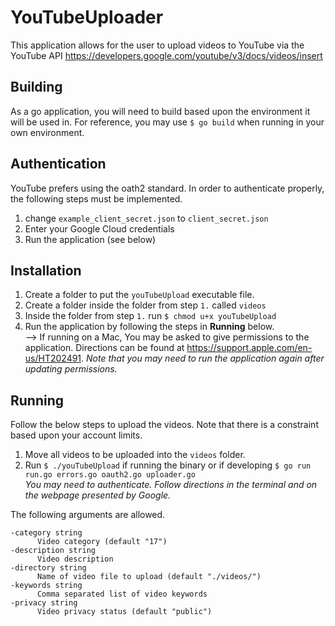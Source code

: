 # YouTubeUploader
This application allows for the user to upload videos to YouTube via the YouTube API <https://developers.google.com/youtube/v3/docs/videos/insert>

## Building
As a go application, you will need to build based upon the environment it will be used in. For reference, you may use `$ go build` when running in your own environment.

## Authentication
YouTube prefers using the oath2 standard. In order to authenticate properly, the following steps must be implemented.

1. change `example_client_secret.json` to `client_secret.json`
2. Enter your Google Cloud credentials
3. Run the application (see below)

## Installation
1. Create a folder to put the `youTubeUpload` executable file.
2. Create a folder inside the folder from step `1.` called `videos`
3. Inside the folder from step `1.` run `$ chmod u+x youTubeUpload`
4. Run the application by following the steps in **Running** below.  
--> If running on a Mac, You may be asked to give permissions to the application. Directions can be found at <https://support.apple.com/en-us/HT202491>. _Note that you may need to run the application again after updating permissions._  

## Running
Follow the below steps to upload the videos. Note that there is a constraint based upon your account limits.
1. Move all videos to be uploaded into the `videos` folder.
2. Run `$ ./youTubeUpload` if running the binary or if developing `$ go run run.go errors.go oauth2.go uploader.go`  
_You may need to authenticate. Follow directions in the terminal and on the webpage presented by Google._  

The following arguments are allowed.

```
-category string
      Video category (default "17")
-description string
      Video description
-directory string
      Name of video file to upload (default "./videos/")
-keywords string
      Comma separated list of video keywords
-privacy string
      Video privacy status (default "public")
```
